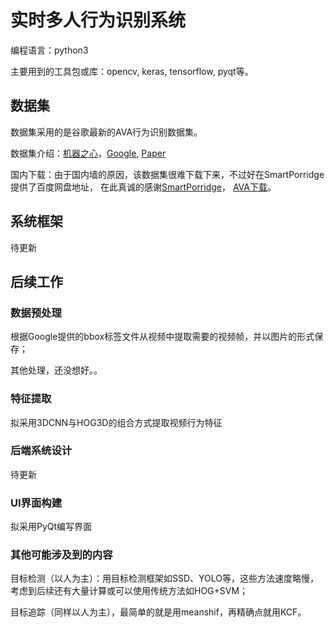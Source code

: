 # 实时多人行为识别系统

编程语言：python3

主要用到的工具包或库：opencv, keras, tensorflow, pyqt等。


## 数据集

数据集采用的是谷歌最新的AVA行为识别数据集。

数据集介绍：[机器之心](https://www.jiqizhixin.com/articles/2017-10-20-5)，[Google](https://research.google.com/ava/download.html), 
[Paper](https://arxiv.org/pdf/1705.08421.pdf)

国内下载：由于国内墙的原因，该数据集很难下载下来，不过好在SmartPorridge提供了百度网盘地址，
在此真诚的感谢[SmartPorridge](https://github.com/SmartPorridge)，
[AVA下载](https://github.com/SmartPorridge/google-AVA-Dataset-downloader)。

## 系统框架
待更新

## 后续工作

### 数据预处理
根据Google提供的bbox标签文件从视频中提取需要的视频帧，并以图片的形式保存；

其他处理，还没想好。。

### 特征提取
拟采用3DCNN与HOG3D的组合方式提取视频行为特征

### 后端系统设计
待更新

### UI界面构建
拟采用PyQt编写界面

### 其他可能涉及到的内容
目标检测（以人为主）：用目标检测框架如SSD、YOLO等，这些方法速度略慢，考虑到后续还有大量计算或可以使用传统方法如HOG+SVM；

目标追踪（同样以人为主），最简单的就是用meanshif，再精确点就用KCF。

